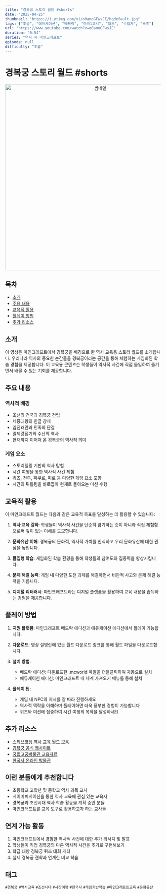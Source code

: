 ```yaml
---
title: "경복궁 스토리 월드 #shorts"
date: "2025-04-25"
thumbnail: "https://i.ytimg.com/vi/o0anoGFwsJE/hqdefault.jpg"
tags: ["초급", "에듀케이션", "베드락", "마크1교시", "월드", "수업자", "숏츠"]
url: "https://www.youtube.com/watch?v=o0anoGFwsJE"
duration: "0:54"
series: "역사 속 마인크래프트"
episode: null
difficulty: "초급"
---
```


# 경복궁 스토리 월드 #shorts

<div align="center">
<img src="https://i.ytimg.com/vi/o0anoGFwsJE/hqdefault.jpg" alt="썸네일" width="600"/>
</div>

## 목차
- [소개](#소개)
- [주요 내용](#주요-내용)
- [교육적 활용](#교육적-활용)
- [플레이 방법](#플레이-방법)
- [추가 리소스](#추가-리소스)

## 소개
이 영상은 마인크래프트에서 경복궁을 배경으로 한 역사 교육용 스토리 월드를 소개합니다. 우리나라 역사의 중요한 순간들을 경복궁이라는 공간을 통해 체험하는 게임화된 학습 경험을 제공합니다. 이 교육용 콘텐츠는 학생들이 역사적 사건에 직접 몰입하여 즐기면서 배울 수 있는 기회를 제공합니다.

## 주요 내용

### 역사적 배경
- 조선의 건국과 경복궁 건립
- 세종대왕의 한글 창제
- 임진왜란과 민족의 단결
- 일제강점기와 수난의 역사
- 현재까지 이어져 온 경복궁의 역사적 의미

### 게임 요소
- 스토리텔링 기반의 역사 탐험
- 시간 여행을 통한 역사적 사건 체험
- 퀴즈, 전투, 파쿠르, 미로 등 다양한 게임 요소 포함
- 시간의 뒤틀림을 바로잡아 현재로 돌아오는 미션 수행

## 교육적 활용

이 마인크래프트 월드는 다음과 같은 교육적 목표를 달성하는 데 활용할 수 있습니다:

1. **역사 교육 강화**: 학생들이 역사적 사건을 단순히 암기하는 것이 아니라 직접 체험함으로써 깊이 있는 이해를 도모합니다.

2. **문화유산 이해**: 경복궁의 문화적, 역사적 가치를 인식하고 우리 문화유산에 대한 관심을 높입니다.

3. **몰입형 학습**: 게임화된 학습 환경을 통해 학생들의 참여도와 집중력을 향상시킵니다.

4. **문제 해결 능력**: 게임 내 다양한 도전 과제를 해결하면서 비판적 사고와 문제 해결 능력을 기릅니다.

5. **디지털 리터러시**: 마인크래프트라는 디지털 플랫폼을 활용하여 교육 내용을 습득하는 경험을 제공합니다.

## 플레이 방법

1. **지원 플랫폼**: 마인크래프트 베드락 에디션과 에듀케이션 에디션에서 플레이 가능합니다.

2. **다운로드**: 영상 설명란에 있는 월드 다운로드 링크를 통해 월드 파일을 다운로드합니다.

3. **설치 방법**:
   - 베드락 에디션: 다운로드한 .mcworld 파일을 더블클릭하여 자동으로 설치
   - 에듀케이션 에디션: 마인크래프트 내 세계 가져오기 메뉴를 통해 설치

4. **플레이 팁**:
   - 게임 내 NPC의 지시를 잘 따라 진행하세요
   - 역사적 맥락을 이해하며 플레이하면 더욱 풍부한 경험이 가능합니다
   - 퀴즈와 미션에 집중하여 시간 여행의 목적을 달성하세요

## 추가 리소스
- [스티브코딩 역사 교육 월드 모음](https://stevecoding.kr/)
- [경복궁 공식 웹사이트](https://www.royalpalace.go.kr/)
- [국립고궁박물관 교육자료](https://www.gogung.go.kr/)
- [한국사 온라인 박물관](https://www.ehistory.go.kr/)

## 이런 분들에게 추천합니다
- 초등학교 고학년 및 중학교 역사 과목 교사
- 게이미피케이션을 통한 역사 교육에 관심 있는 교육자
- 경복궁과 조선시대 역사 학습 활동을 계획 중인 분들
- 마인크래프트를 교육 도구로 활용하고자 하는 교사들

## 연계 가능 활동
1. 마인크래프트에서 경험한 역사적 사건에 대한 추가 리서치 및 발표
2. 학생들이 직접 경복궁의 다른 역사적 사건을 추가로 구현해보기
3. 학급 대항 경복궁 퀴즈 대회 개최
4. 실제 경복궁 견학과 연계한 비교 학습

## 태그
`#경복궁` `#역사교육` `#조선시대` `#시간여행` `#한국사` `#게임기반학습` `#마인크래프트교육` `#문화유산`